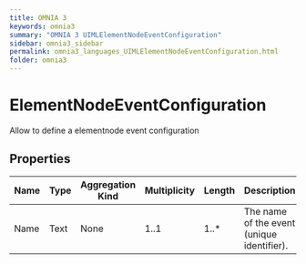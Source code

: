 ```yaml
---
title: OMNIA 3
keywords: omnia3
summary: "OMNIA 3 UIMLElementNodeEventConfiguration"
sidebar: omnia3_sidebar
permalink: omnia3_languages_UIMLElementNodeEventConfiguration.html
folder: omnia3
---
```


# ElementNodeEventConfiguration
Allow to define a elementnode event configuration
## Properties

| Name | Type | Aggregation Kind | Multiplicity | Length | Description |
| --------- | --------- | --------- | --------- | --------- | --------- |
| Name | Text | None | 1..1 | 1..* | The name of the event (unique identifier). |


